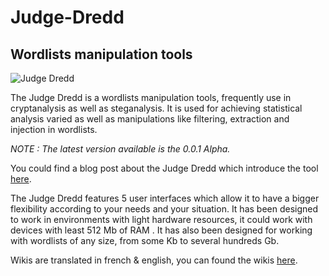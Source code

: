 # Judge-Dredd
## Wordlists manipulation tools

![Judge Dredd](https://raw.githubusercontent.com/wiki/mlleparker/Judge-Dredd/img/scrot/version_0.0.1.png)

The Judge Dredd is a wordlists manipulation tools, frequently use in cryptanalysis as well as steganalysis.
It is used for achieving statistical analysis varied as well as manipulations like filtering, extraction and injection in wordlists.

_NOTE : The latest version available is the 0.0.1 Alpha._

You could find a blog post about the Judge Dredd which introduce the tool [here][1].

The Judge Dredd features 5 user interfaces which allow it to have a bigger flexibility according to your needs and your situation. It has been designed to work in environments with light
hardware resources, it could work with devices with least 512 Mb of RAM . It has also been designed for working with wordlists of any size, from some Kb to several hundreds Gb.

Wikis are translated in french & english, you can found the wikis [here][2].


[1]: http://parker.lioness-studios.com/
[2]: https://github.com/mlleparker/Judge-Dredd/wiki
